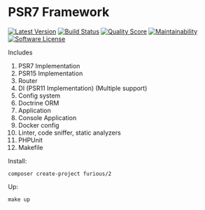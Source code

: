 # PSR7 Framework

[![Latest Version](https://img.shields.io/github/release/Furious-PHP/2.svg?style=flat-square)](https://github.com/Furious-PHP/2/releases)
[![Build Status](https://scrutinizer-ci.com/g/Furious-PHP/2/badges/build.png?b=main)](https://scrutinizer-ci.com/g/Furious-PHP/2/build-status/main)
[![Quality Score](https://img.shields.io/scrutinizer/g/Furious-PHP/2.svg?style=flat-square)](https://scrutinizer-ci.com/g/Furious-PHP/2)
[![Maintainability](https://api.codeclimate.com/v1/badges/71ecfc66e6100d3ffa0d/maintainability)](https://codeclimate.com/github/Furious-PHP/2/maintainability)
[![Software License](https://img.shields.io/badge/license-MIT-brightgreen.svg?style=flat-square)](LICENSE)

Includes
<ol>
    <li>PSR7 Implementation</li>
    <li>PSR15 Implementation</li>
    <li>Router</li>
    <li>DI (PSR11 Implementation) (Multiple support)</li>
    <li>Config system</li>
    <li>Doctrine ORM</li>
    <li>Application</li>
    <li>Console Application</li>
    <li>Docker config</li>
    <li>Linter, code sniffer, static analyzers</li>
    <li>PHPUnit</li>
    <li>Makefile</li>
</ol>

Install:

    composer create-project furious/2

Up:

    make up

